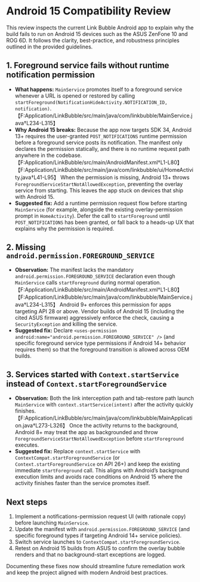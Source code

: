 # Android 15 Compatibility Review

This review inspects the current Link Bubble Android app to explain why the build fails to run on Android 15 devices such as the ASUS ZenFone 10 and ROG 6D. It follows the clarity, best-practice, and robustness principles outlined in the provided guidelines.

## 1. Foreground service fails without runtime notification permission
- **What happens:** `MainService` promotes itself to a foreground service whenever a URL is opened or restored by calling `startForeground(NotificationHideActivity.NOTIFICATION_ID, notification)`.【F:Application/LinkBubble/src/main/java/com/linkbubble/MainService.java†L234-L315】
- **Why Android 15 breaks:** Because the app now targets SDK 34, Android 13+ requires the user-granted `POST_NOTIFICATIONS` runtime permission before a foreground service posts its notification. The manifest only declares the permission statically, and there is no runtime request path anywhere in the codebase.【F:Application/LinkBubble/src/main/AndroidManifest.xml†L1-L80】【F:Application/LinkBubble/src/main/java/com/linkbubble/ui/HomeActivity.java†L41-L95】 When the permission is missing, Android 13+ throws `ForegroundServiceStartNotAllowedException`, preventing the overlay service from starting. This leaves the app stuck on devices that ship with Android 15.
- **Suggested fix:** Add a runtime permission request flow before starting `MainService` (for example, alongside the existing overlay-permission prompt in `HomeActivity`). Defer the call to `startForeground` until `POST_NOTIFICATIONS` has been granted, or fall back to a heads-up UX that explains why the permission is required.

## 2. Missing `android.permission.FOREGROUND_SERVICE`
- **Observation:** The manifest lacks the mandatory `android.permission.FOREGROUND_SERVICE` declaration even though `MainService` calls `startForeground` during normal operation.【F:Application/LinkBubble/src/main/AndroidManifest.xml†L1-L80】【F:Application/LinkBubble/src/main/java/com/linkbubble/MainService.java†L234-L315】 Android 9+ enforces this permission for apps targeting API 28 or above. Vendor builds of Android 15 (including the cited ASUS firmware) aggressively enforce the check, causing a `SecurityException` and killing the service.
- **Suggested fix:** Declare `<uses-permission android:name="android.permission.FOREGROUND_SERVICE" />` (and specific foreground service type permissions if Android 14+ behavior requires them) so that the foreground transition is allowed across OEM builds.

## 3. Services started with `Context.startService` instead of `Context.startForegroundService`
- **Observation:** Both the link interception path and tab-restore path launch `MainService` with `context.startService(intent)` after the activity quickly finishes.【F:Application/LinkBubble/src/main/java/com/linkbubble/MainApplication.java†L273-L326】 Once the activity returns to the background, Android 8+ may treat the app as backgrounded and throw `ForegroundServiceStartNotAllowedException` before `startForeground` executes.
- **Suggested fix:** Replace `context.startService` with `ContextCompat.startForegroundService` (or `Context.startForegroundService` on API 26+) and keep the existing immediate `startForeground` call. This aligns with Android’s background execution limits and avoids race conditions on Android 15 where the activity finishes faster than the service promotes itself.

## Next steps
1. Implement a notifications-permission request UI (with rationale copy) before launching `MainService`.
2. Update the manifest with `android.permission.FOREGROUND_SERVICE` (and specific foreground types if targeting Android 14+ service policies).
3. Switch service launches to `ContextCompat.startForegroundService`.
4. Retest on Android 15 builds from ASUS to confirm the overlay bubble renders and that no background-start exceptions are logged.

Documenting these fixes now should streamline future remediation work and keep the project aligned with modern Android best practices.
